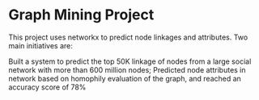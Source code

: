 # Graph Mining Project
This project uses networkx to predict node linkages and attributes. Two main initiatives are:

Built a system to predict the top 50K linkage of nodes from a large social network with more than 600 million nodes; Predicted node attributes in network based on homophily evaluation of the graph, and reached an accuracy score of 78%
